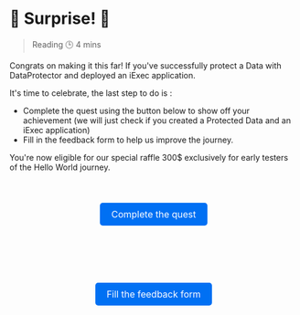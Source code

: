 # 🎉 Surprise! 🎉

> Reading 🕒 4 mins

Congrats on making it this far! If you've successfully protect a Data with
DataProtector and deployed an iExec application.

It's time to celebrate, the last step to do is :

- Complete the quest using the button below to show off your achievement (we
  will just check if you created a Protected Data and an iExec application)
- Fill in the feedback form to help us improve the journey.

You're now eligible for our special raffle 300$ exclusively for early testers of
the Hello World journey.

<div class="grid">

<div style="text-align: center; margin: 50px 0;">
  <a href="https://app.galxe.com/quest/fArdRcqqbivyjCJ9u7nPt8/GCH72tgLK1" style="
    background-color: #0070f3; 
    color: white; 
    padding: 10px 20px; 
    text-decoration: none; 
    border-radius: 5px; 
    font-size: 16px;
    transition: background-color 0.3s ease;
  " onmouseover="this.style.backgroundColor='#005bb5';" onmouseout="this.style.backgroundColor='#0070f3';" target="_blank">
    Complete the quest
  </a>
</div>

<div style="text-align: center; margin: 50px 0;">
  <a href="https://iexecblockchaintech.typeform.com/to/FOcNP9l0" style="
    background-color: #0070f3; 
    color: white; 
    padding: 10px 20px; 
    text-decoration: none; 
    border-radius: 5px; 
    font-size: 16px;
    transition: background-color 0.3s ease;
  " onmouseover="this.style.backgroundColor='#005bb5';" onmouseout="this.style.backgroundColor='#0070f3';" target="_blank">
    Fill the feedback form
  </a>
</div>

</div>

<style>
.grid {
  display: grid;
  grid-template-columns: repeat(auto-fit, minmax(250px, 1fr));
  gap: 20px;
}
</style>
